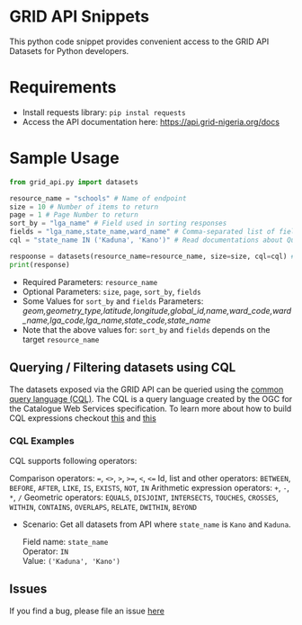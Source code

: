 # GRID API Snippets
This python code snippet provides convenient access to the GRID API Datasets for Python developers.

# Requirements
- Install requests library: `pip instal requests`
- Access the API documentation here: https://api.grid-nigeria.org/docs

# Sample Usage

```python
from grid_api.py import datasets

resource_name = "schools" # Name of endpoint
size = 10 # Number of items to return
page = 1 # Page Number to return
sort_by = "lga_name" # Field used in sorting responses
fields = "lga_name,state_name,ward_name" # Comma-separated list of fields (No space)
cql = "state_name IN ('Kaduna', 'Kano')" # Read documentations about Querying/Filtering (CQL)

respoonse = datasets(resource_name=resource_name, size=size, cql=cql) # You can optionally pass other parameters as defined above
print(response)
```

* Required Parameters: `resource_name`
* Optional Parameters: `size`, `page`, `sort_by`, `fields`
* Some Values for `sort_by` and `fields` Parameters: *geom,geometry_type,latitude,longitude,global_id,name,ward_code,ward_name,lga_code,lga_name,state_code,state_name*
* Note that the above values for: `sort_by` and `fields` depends on the target `resource_name`

## Querying / Filtering datasets using CQL
The datasets exposed via the GRID API can be queried using the [common query language (CQL)](https://docs.geoserver.org/stable/en/user/tutorials/cql/cql_tutorial.html). 
The CQL is a query language created by the OGC for the Catalogue Web Services specification.
To learn more about how to build CQL expressions checkout [this](https://hicsuntdra.co/blog/geoserver-guide-to-cql/) and [this](http://suite.opengeo.org/docs/latest/geoserver/tutorials/cql/cql_tutorial.html#cql-tutorial)

### CQL Examples
CQL supports following operators:

Comparison operators: `=`, `<>`, `>`, `>=`, `<`, `<=`
Id, list and other operators: `BETWEEN`, `BEFORE`, `AFTER`, `LIKE`, `IS`, `EXISTS`, `NOT`, `IN`
Arithmetic expression operators: `+`, `-`, `*`, `/`
Geometric operators: `EQUALS`, `DISJOINT`, `INTERSECTS`, `TOUCHES`, `CROSSES`, `WITHIN`, `CONTAINS`, `OVERLAPS`, `RELATE`, `DWITHIN`, `BEYOND`

- Scenario:
    Get all datasets from API where `state_name` is `Kano` and `Kaduna`.

    Field name: `state_name`<br>
    Operator: `IN`<br>
    Value: `('Kaduna', 'Kano')`

## Issues
If you find a bug, please file an issue [here](https://github.com/eHealthAfrica/grid-hackathon/issues)